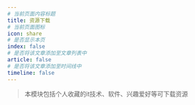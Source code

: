 ```yaml
---
# 当前页面内容标题
title: 资源下载
# 当前页面图标
icon: share
# 是否显示本页
index: false
# 是否将该文章添加至文章列表中
article: false
# 是否将该文章添加至时间线中
timeline: false
---
```


>本模块包括个人收藏的it技术、软件、兴趣爱好等可下载资源


